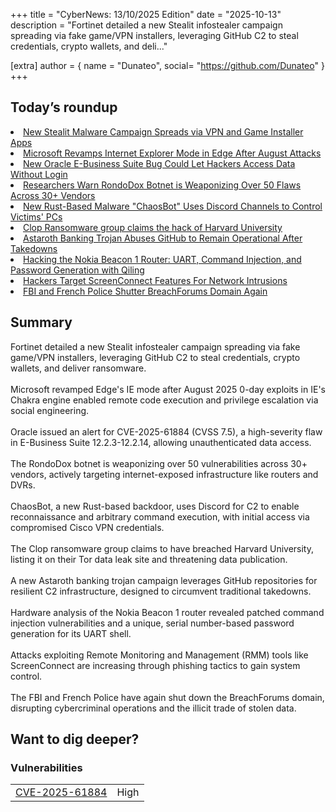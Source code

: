 +++
  title = "CyberNews: 13/10/2025 Edition"
  date = "2025-10-13"
  description = "Fortinet detailed a new Stealit infostealer campaign spreading via fake game/VPN installers, leveraging GitHub C2 to steal credentials, crypto wallets, and deli..."

  [extra]
  author = { name = "Dunateo", social= "https://github.com/Dunateo" }
  +++
<html><body>
<h2>Today’s roundup</h2>
<li><a href='https://securityaffairs.com/183290/malware/stealit-malware-spreads-via-fake-game-vpn-installers-on-mediafire-and-discord.html'>New Stealit Malware Campaign Spreads via VPN and Game Installer Apps</a></li>
<li><a href='https://securityaffairs.com/183333/security/microsoft-revamps-internet-explorer-mode-in-edge-after-august-attacks.html'>Microsoft Revamps Internet Explorer Mode in Edge After August Attacks</a></li>
<li><a href='https://thehackernews.com/2025/10/new-oracle-e-business-suite-bug-could.html'>New Oracle E-Business Suite Bug Could Let Hackers Access Data Without Login</a></li>
<li><a href='https://thehackernews.com/2025/10/researchers-warn-rondodox-botnet-is.html'>Researchers Warn RondoDox Botnet is Weaponizing Over 50 Flaws Across 30+ Vendors</a></li>
<li><a href='https://thehackernews.com/2025/10/new-rust-based-malware-chaosbot-hijacks.html'>New Rust-Based Malware "ChaosBot" Uses Discord Channels to Control Victims' PCs</a></li>
<li><a href='https://securityaffairs.com/183282/cyber-crime/clop-ransomware-group-claims-the-hack-of-harvard-university.html'>Clop Ransomware group claims the hack of Harvard University</a></li>
<li><a href='https://thehackernews.com/2025/10/astaroth-banking-trojan-abuses-github.html'>Astaroth Banking Trojan Abuses GitHub to Remain Operational After Takedowns</a></li>
<li><a href='https://spaceraccoon.dev/nokia-beacon-router-uart-command-injection/'>Hacking the Nokia Beacon 1 Router: UART, Command Injection, and Password Generation with Qiling</a></li>
<li><a href='https://www.infosecurity-magazine.com/news/hackers-target-screenconnects/'>Hackers Target ScreenConnect Features For Network Intrusions</a></li>
<li><a href='https://www.infosecurity-magazine.com/news/fbi-french-police-shutter/'>FBI and French Police Shutter BreachForums Domain Again</a></li>
<h2>Summary</h2>
<p>Fortinet detailed a new Stealit infostealer campaign spreading via fake game/VPN installers, leveraging GitHub C2 to steal credentials, crypto wallets, and deliver ransomware.<br><br>Microsoft revamped Edge's IE mode after August 2025 0-day exploits in IE's Chakra engine enabled remote code execution and privilege escalation via social engineering.<br><br>Oracle issued an alert for CVE-2025-61884 (CVSS 7.5), a high-severity flaw in E-Business Suite 12.2.3-12.2.14, allowing unauthenticated data access.<br><br>The RondoDox botnet is weaponizing over 50 vulnerabilities across 30+ vendors, actively targeting internet-exposed infrastructure like routers and DVRs.<br><br>ChaosBot, a new Rust-based backdoor, uses Discord for C2 to enable reconnaissance and arbitrary command execution, with initial access via compromised Cisco VPN credentials.<br><br>The Clop ransomware group claims to have breached Harvard University, listing it on their Tor data leak site and threatening data publication.<br><br>A new Astaroth banking trojan campaign leverages GitHub repositories for resilient C2 infrastructure, designed to circumvent traditional takedowns.<br><br>Hardware analysis of the Nokia Beacon 1 router revealed patched command injection vulnerabilities and a unique, serial number-based password generation for its UART shell.<br><br>Attacks exploiting Remote Monitoring and Management (RMM) tools like ScreenConnect are increasing through phishing tactics to gain system control.<br><br>The FBI and French Police have again shut down the BreachForums domain, disrupting cybercriminal operations and the illicit trade of stolen data.</p>
<h2>Want to dig deeper?</h2>
<h3>Vulnerabilities</h3>
<table><tbody><tr> <td><a href='https://vulnerability.circl.lu/vuln/CVE-2025-61884'>CVE-2025-61884</a></td>  <td data-severity='High'>High</td> </tr>
</tbody></table></body></html>
